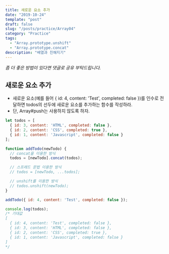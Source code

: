 ```yaml
---
title: 새로운 요소 추가
date: "2019-10-24"
template: "post"
draft: false
slug: "/posts/practice/Array04"
category: "Practice"
tags:
  - "Array.prototype.unshift"
  - "Array.prototype.concat"
description: "배열과 친해지기"
---
```

<span class="notice">
  <em>좀 더 좋은 방법이 있다면 댓글로 공유 부탁드립니다.</em>
</span>

## 새로운 요소 추가
- 새로운 요소(예를 들어 { id: 4, content: 'Test', completed: false })를 인수로 전달하면 todos의 선두에 새로운 요소를 추가하는 함수를 작성하라.
- 단, Array#push는 사용하지 않도록 하자.

``` javascript
let todos = [
  { id: 3, content: 'HTML', completed: false },
  { id: 2, content: 'CSS', completed: true },
  { id: 1, content: 'Javascript', completed: false }
];

function addTodo(newTodo) {
  // concat을 이용한 방식
  todos = [newTodo].concat(todos);

  // 스프레드 문법 이용한 방식
  // todos = [newTodo, ...todos];

  // unshift를 이용한 방식
  // todos.unshift(newTodo);
}

addTodo({ id: 4, content: 'Test', completed: false });

console.log(todos);
/* 기대값
[
  { id: 4, content: 'Test', completed: false },
  { id: 3, content: 'HTML', completed: false },
  { id: 2, content: 'CSS', completed: true },
  { id: 1, content: 'Javascript', completed: false }
]
*/
```

<br>
<br>
<br>
<br>
<br>